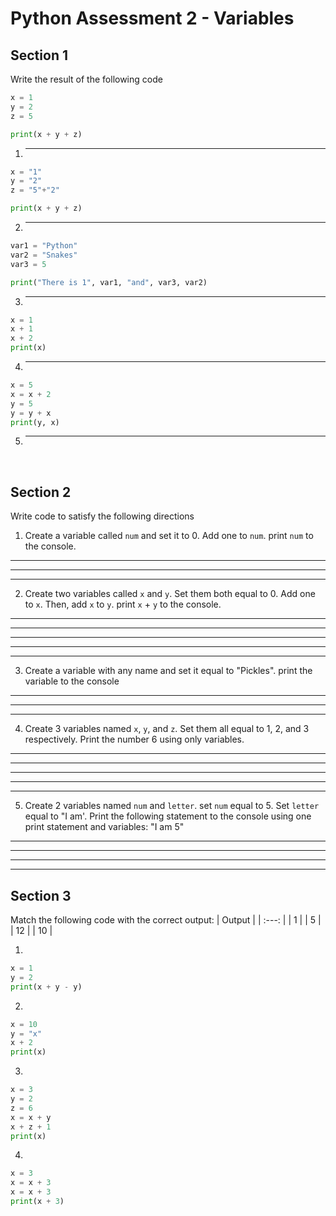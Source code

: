 # Python Assessment 2 - Variables

## Section 1
Write the result of the following code

~~~python
x = 1
y = 2
z = 5

print(x + y + z)
~~~
1. ____

~~~python
x = "1"
y = "2"
z = "5"+"2"

print(x + y + z)
~~~
2. ____

~~~python
var1 = "Python"
var2 = "Snakes"
var3 = 5

print("There is 1", var1, "and", var3, var2)
~~~
3. ____

~~~python
x = 1
x + 1
x + 2
print(x)
~~~
4. ____

~~~python
x = 5
x = x + 2
y = 5
y = y + x
print(y, x)
~~~
5. ____


<br />


## Section 2
Write code to satisfy the following directions

1. Create a variable called `num` and set it to 0. Add one to `num`. print `num` to the console.
____
____
____

2. Create two variables called `x` and `y`. Set them both equal to 0. Add one to `x`. Then, add `x` to `y`. print `x` + `y` to the console.
____
____
____
____
____

3. Create a variable with any name and set it equal to "Pickles". print the variable to the console
____
____
____

4. Create 3 variables named `x`, `y`, and `z`. Set them all equal to 1, 2,  and 3 respectively. Print the number 6 using only variables.
____
____
____
____
____

5. Create 2 variables named `num` and `letter`. set `num` equal to 5. Set `letter` equal to "I am'. Print the following statement to the console using one print statement and variables: "I am 5"
____
____
____
____

## Section 3
Match the following code with the correct output:
| Output |
| :---: |
| 1     |
| 5     |
| 12    |
| 10    |

1.
~~~python
x = 1
y = 2
print(x + y - y)
~~~

2.
~~~python
x = 10
y = "x"
x + 2
print(x)
~~~

3.
~~~python
x = 3
y = 2
z = 6
x = x + y
x + z + 1
print(x)
~~~

4.
~~~python
x = 3
x = x + 3
x = x + 3
print(x + 3)
~~~
